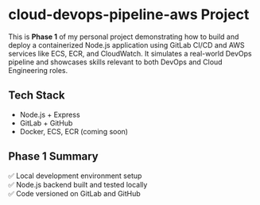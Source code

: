 # cloud-devops-pipeline-aws Project

This is **Phase 1** of my personal project demonstrating how to build and deploy a containerized Node.js application using GitLab CI/CD and AWS services like ECS, ECR, and CloudWatch. It simulates a real-world DevOps pipeline and showcases skills relevant to both DevOps and Cloud Engineering roles.

## Tech Stack
- Node.js + Express
- GitLab + GitHub
- Docker, ECS, ECR (coming soon)

## Phase 1 Summary
✅ Local development environment setup  
✅ Node.js backend built and tested locally  
✅ Code versioned on GitLab and GitHub
